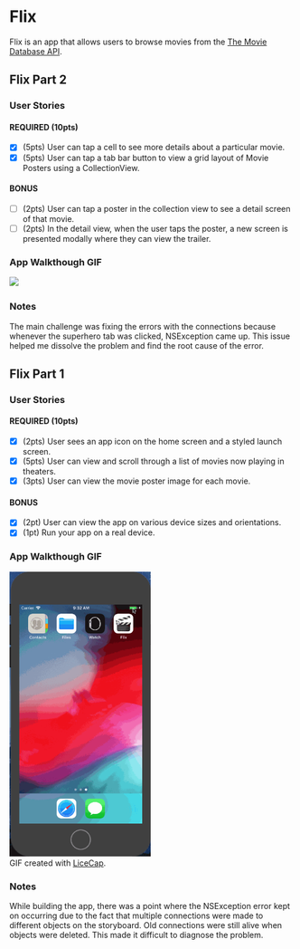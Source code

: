 # Flix

Flix is an app that allows users to browse movies from the [The Movie Database API](http://docs.themoviedb.apiary.io/#).

## Flix Part 2

### User Stories

#### REQUIRED (10pts)
- [X] (5pts) User can tap a cell to see more details about a particular movie.
- [X] (5pts) User can tap a tab bar button to view a grid layout of Movie Posters using a CollectionView.

#### BONUS
- [ ] (2pts) User can tap a poster in the collection view to see a detail screen of that movie.
- [ ] (2pts) In the detail view, when the user taps the poster, a new screen is presented modally where they can view the trailer.

### App Walkthough GIF

<img src="Yhttps://github.com/kc3585/Flix/blob/master/flix2.gif" width=250><br>

### Notes
The main challenge was fixing the errors with the connections because whenever the superhero tab was clicked, NSException came up. This issue helped me dissolve the problem and find the root cause of the error.

## Flix Part 1

### User Stories

#### REQUIRED (10pts)
- [X] (2pts) User sees an app icon on the home screen and a styled launch screen.
- [X] (5pts) User can view and scroll through a list of movies now playing in theaters.
- [X] (3pts) User can view the movie poster image for each movie.

#### BONUS
- [X] (2pt) User can view the app on various device sizes and orientations.
- [X] (1pt) Run your app on a real device.

### App Walkthough GIF

<img src="https://github.com/kc3585/Flix/blob/master/flix1.gif" width=250><br>
GIF created with [LiceCap](http://www.cockos.com/licecap/).

### Notes
While building the app, there was a point where the NSException error kept on occurring due to the fact that multiple connections were made to different objects on the storyboard. Old connections were still alive when objects were deleted. This made it difficult to diagnose the problem.
